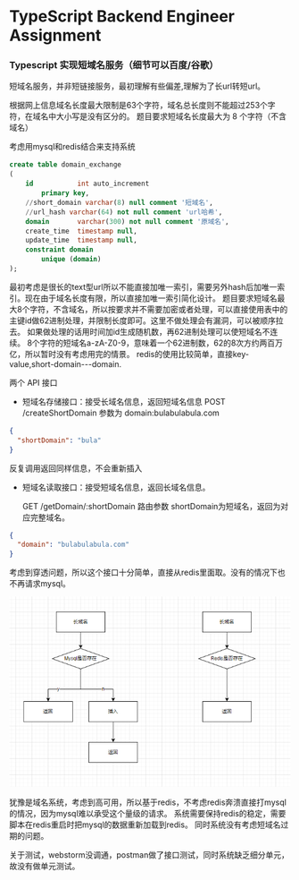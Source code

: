 # TypeScript Backend Engineer Assignment

### Typescript 实现短域名服务（细节可以百度/谷歌）

短域名服务，并非短链接服务，最初理解有些偏差,理解为了长url转短url。

根据网上信息域名长度最大限制是63个字符，域名总长度则不能超过253个字符，在域名中大小写是没有区分的。
题目要求短域名长度最大为 8 个字符（不含域名）

考虑用mysql和redis结合来支持系统

~~~~sql
create table domain_exchange
(
    id           int auto_increment
        primary key,
    //short_domain varchar(8) null comment '短域名',
    //url_hash varchar(64) not null comment 'url哈希',
    domain       varchar(300) not null comment '原域名',
    create_time  timestamp null,
    update_time  timestamp null,
    constraint domain
        unique (domain)
);
~~~~

最初考虑是很长的text型url所以不能直接加唯一索引，需要另外hash后加唯一索引。现在由于域名长度有限，所以直接加唯一索引简化设计。
题目要求短域名最大8个字符，不含域名，所以按要求并不需要加密或者处理，可以直接使用表中的主键id做62进制处理，并限制长度即可。这里不做处理会有漏洞，可以被顺序拉去。
如果做处理的话用时间加id生成随机数，再62进制处理可以使短域名不连续。
8个字符的短域名a-zA-Z0-9，意味着一个62进制数，62的8次方约两百万亿，所以暂时没有考虑用完的情景。
redis的使用比较简单，直接key-value,short-domain---domain.

两个 API 接口

- 短域名存储接口：接受长域名信息，返回短域名信息
  POST /createShortDomain 参数为 domain:bulabulabula.com

~~~~json
{
  "shortDomain": "bula"
}
~~~~

反复调用返回同样信息，不会重新插入

- 短域名读取接口：接受短域名信息，返回长域名信息。

  GET /getDomain/:shortDomain 路由参数 shortDomain为短域名，返回为对应完整域名。

~~~~json
{
  "domain": "bulabulabula.com"
}
~~~~

考虑到穿透问题，所以这个接口十分简单，直接从redis里面取。没有的情况下也不再请求mysql。

![img.png](img.png)

犹豫是域名系统，考虑到高可用，所以基于redis，不考虑redis奔溃直接打mysql的情况，因为mysql难以承受这个量级的请求。
系统需要保持redis的稳定，需要脚本在redis重启时把mysql的数据重新加载到redis。
同时系统没有考虑短域名过期的问题。

关于测试，webstorm没调通，postman做了接口测试，同时系统缺乏细分单元，故没有做单元测试。

